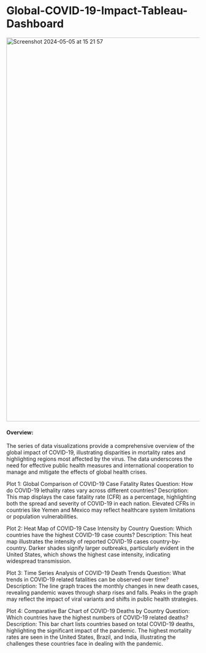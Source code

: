 # Global-COVID-19-Impact-Tableau-Dashboard

<img width="1000" alt="Screenshot 2024-05-05 at 15 21 57" src="https://github.com/luna1221/Global-COVID-19-Impact-Tableau-Dashboard/assets/122708598/03b2142f-bda3-4720-b50c-887866042dcb">

#### Overview:
The series of data visualizations provide a comprehensive overview of the global impact of COVID-19, illustrating disparities in mortality rates and highlighting regions most affected by the virus. The data underscores the need for effective public health measures and international cooperation to manage and mitigate the effects of global health crises.

Plot 1: Global Comparison of COVID-19 Case Fatality Rates
Question: How do COVID-19 lethality rates vary across different countries?
Description: This map displays the case fatality rate (CFR) as a percentage, highlighting both the spread and severity of COVID-19 in each nation. Elevated CFRs in countries like Yemen and Mexico may reflect healthcare system limitations or population vulnerabilities.

Plot 2: Heat Map of COVID-19 Case Intensity by Country
Question: Which countries have the highest COVID-19 case counts?
Description: This heat map illustrates the intensity of reported COVID-19 cases country-by-country. Darker shades signify larger outbreaks, particularly evident in the United States, which shows the highest case intensity, indicating widespread transmission.

Plot 3: Time Series Analysis of COVID-19 Death Trends
Question: What trends in COVID-19 related fatalities can be observed over time?
Description: The line graph traces the monthly changes in new death cases, revealing pandemic waves through sharp rises and falls. Peaks in the graph may reflect the impact of viral variants and shifts in public health strategies.

Plot 4: Comparative Bar Chart of COVID-19 Deaths by Country
Question: Which countries have the highest numbers of COVID-19 related deaths?
Description: This bar chart lists countries based on total COVID-19 deaths, highlighting the significant impact of the pandemic. The highest mortality rates are seen in the United States, Brazil, and India, illustrating the challenges these countries face in dealing with the pandemic.






